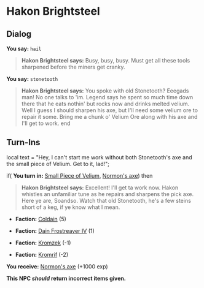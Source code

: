 # Hakon Brightsteel


## Dialog

**You say:** `hail`



>**Hakon Brightsteel says:** Busy, busy, busy. Must get all these tools sharpened before the miners get cranky.

**You say:** `stonetooth`



>**Hakon Brightsteel says:** You spoke with old Stonetooth? Eeegads man! No one talks to 'im. Legend says he spent so much time down there that he eats nothin' but rocks now and drinks melted velium. Well I guess I should sharpen his axe, but I'll need some velium ore to repair it some. Bring me a chunk o' Velium Ore along with his axe and I'll get to work.
end

## Turn-Ins



local text = "Hey, I can't start me work without both Stonetooth's axe and the small piece of Velium. Get to it, lad!";



if( **You turn in:** [Small Piece of Velium](/item/22569), [Normon's axe](/item/1690)) then 


>**Hakon Brightsteel says:** Excellent! I'll get ta work now. Hakon whistles an unfamiliar tune as he repairs and sharpens the pick axe. Here ye are, Soandso. Watch that old Stonetooth, he's a few steins short of a keg, if ye know what I mean.


* __Faction:__ [Coldain](/faction/406) (5)


* __Faction:__ [Dain Frostreaver IV](/faction/405) (1)


* __Faction:__ [Kromzek](/faction/448) (-1)


* __Faction:__ [Kromrif](/faction/419) (-2)




 **You receive:**  [Normon's axe](/item/1691) (+1000 exp)

**This NPC *should* return incorrect items given.**
